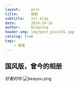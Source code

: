 ```yaml
---
layout:     post
title:      相册
subtitle:   1st blog
date:       2024-10-26
author:     Qinglong
header-img: img/post_pixel01.jpg
catalog: true
tags:
    - 随笔
---
```


## 国风版，曾今的相册

*好看的你*
![beayou.png](https://s2.loli.net/2024/10/26/1QCqHO92gN5DMTG.png)


